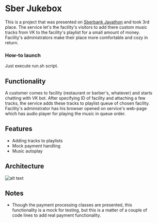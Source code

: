 # Sber Jukebox
This is a project that was presented on [Sberbank Javathon](https://sbergraduate.ru/javathon/) and took 3rd place. The service let's the facility's visitors to add there custom music tracks from VK to the facility's playlist for a small amount of money. Facility's administrators make their place more comfortable and cozy in return.

### How-to launch
Just execute run.sh script.

## Functionality
A customer comes to facility (restaurant or barber's, whatever) and starts chatting with VK bot. After specifying ID of facility and attaching a few tracks, the service adds these tracks to playlist queue of chosen facility. Facility's administrator has his browser opened on service's web-page which has audio player for playing the music in queue order.

## Features
* Adding tracks to playlists
* Mock payment handling
* Music autoplay

## Architecture
![alt text](https://github.com/ilyamogilin/sberjukebox/raw/master/Architecture.png "Architecture schema")

## Notes
* Though the payment processing classes are presented, this functionality is a mock for testing, but this is a matter of a couple of code lines to add real payment functionality.
